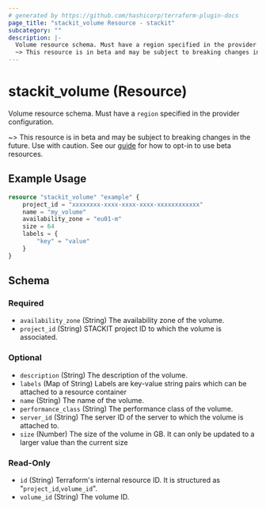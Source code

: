 ```yaml
---
# generated by https://github.com/hashicorp/terraform-plugin-docs
page_title: "stackit_volume Resource - stackit"
subcategory: ""
description: |-
  Volume resource schema. Must have a region specified in the provider configuration.
  ~> This resource is in beta and may be subject to breaking changes in the future. Use with caution. See our guide https://registry.terraform.io/providers/stackitcloud/stackit/latest/docs/guides/opting_into_beta_resources for how to opt-in to use beta resources.
---
```


# stackit_volume (Resource)

Volume resource schema. Must have a `region` specified in the provider configuration.

~> This resource is in beta and may be subject to breaking changes in the future. Use with caution. See our [guide](https://registry.terraform.io/providers/stackitcloud/stackit/latest/docs/guides/opting_into_beta_resources) for how to opt-in to use beta resources.

## Example Usage

```terraform
resource "stackit_volume" "example" {
    project_id = "xxxxxxxx-xxxx-xxxx-xxxx-xxxxxxxxxxxx"
    name = "my_volume"
    availability_zone = "eu01-m"
    size = 64
    labels = {
        "key" = "value"
    }
}
```

<!-- schema generated by tfplugindocs -->
## Schema

### Required

- `availability_zone` (String) The availability zone of the volume.
- `project_id` (String) STACKIT project ID to which the volume is associated.

### Optional

- `description` (String) The description of the volume.
- `labels` (Map of String) Labels are key-value string pairs which can be attached to a resource container
- `name` (String) The name of the volume.
- `performance_class` (String) The performance class of the volume.
- `server_id` (String) The server ID of the server to which the volume is attached to.
- `size` (Number) The size of the volume in GB. It can only be updated to a larger value than the current size

### Read-Only

- `id` (String) Terraform's internal resource ID. It is structured as "`project_id`,`volume_id`".
- `volume_id` (String) The volume ID.

